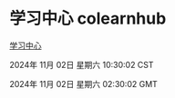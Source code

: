 # 学习中心 colearnhub
[学习中心](http://219.139.197.74:56308/colearnhub/)

2024年 11月 02日 星期六 10:30:02 CST

2024年 11月 02日 星期六 02:30:02 GMT
